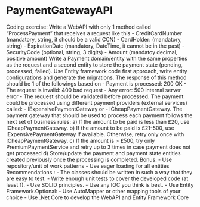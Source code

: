 # PaymentGatewayAPI
Coding exercise: Write a WebAPI with only 1 method called “ProcessPayment” that receives a request like this - CreditCardNumber (mandatory, string, it should be a valid CCN) - CardHolder: (mandatory, string) - ExpirationDate (mandatory, DateTime, it cannot be in the past) - SecurityCode (optional, string, 3 digits) - Amount (mandatoy decimal, positive amount) Write a Payment domain/entity with the same properties as the request and a second entity to store  the payment state (pending, processed, failed). Use Entity framework code first approach, write  entity configurations and generate the migrations. The response of this method should be 1 of the followings based on - Payment is processed: 200 OK - The request is invalid: 400 bad request - Any error: 500 internal server error - The request should be validated before processed. The payment could be processed using different payment providers (external services) called: - IExpensivePaymentGateway or - ICheapPaymentGateway. The payment gateway that should be used to process each payment follows the next set of business  rules: a) If the amount to be paid is less than £20, use ICheapPaymentGateway. b) If the amount to be paid is £21-500, use IExpensivePaymentGateway if available. Otherwise, retry only once with ICheapPaymentGateway. c) If the amount is > £500, try only PremiumPaymentService and retry up to 3 times in case payment does not get processed d) Store/update the payment and payment state entities created previously once the processing is completed. Bonus: - Use repository/unit of work patterns - Use eager loading for all entities Recommendations : - The classes should be written in such a way that they are easy to test. - Write enough unit tests to cover the developed code (at least 1). - Use SOLID principles. - Use any IOC you think is best. - Use Entity Framework.Optional: - Use AutoMapper or other mapping tools of your choice - Use .Net Core to develop the WebAPI and Entity Framework Core

